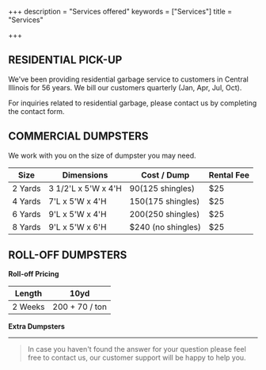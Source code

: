 +++
description = "Services offered"
keywords = ["Services"]
title = "Services"

+++


<a name="residential"></a>

## RESIDENTIAL PICK-UP

We've been providing residential garbage service to customers in Central Illinois for 56 years. We bill our customers quarterly (Jan, Apr, Jul, Oct). 

For inquiries related to residential garbage, please contact us by completing the contact form. 

## COMMERCIAL DUMPSTERS

We work with you on the size of dumpster you may need. 

| Size | Dimensions | Cost / Dump | Rental Fee |
| --- | --- | --- | --- |
| 2 Yards | 3 1/2'L x 5'W x 4'H | $90 ($125 shingles) | $25 |
| 4 Yards | 7'L x 5'W x 4'H | $150 ($175 shingles) | $25 |
| 6 Yards | 9'L x 5'W x 4'H | $200 ($250 shingles) | $25 |
| 8 Yards | 9'L x 5'W x 6'H | $240 (no shingles) | $25 |

## ROLL-OFF DUMPSTERS

**Roll-off Pricing**

| Length | 10yd |
| --- | --- |
| 2 Weeks | 200 + 70 / ton |

**Extra Dumpsters**

***

> In case you haven't found the answer for your question please feel free to contact us, our customer support will be happy to help you.
